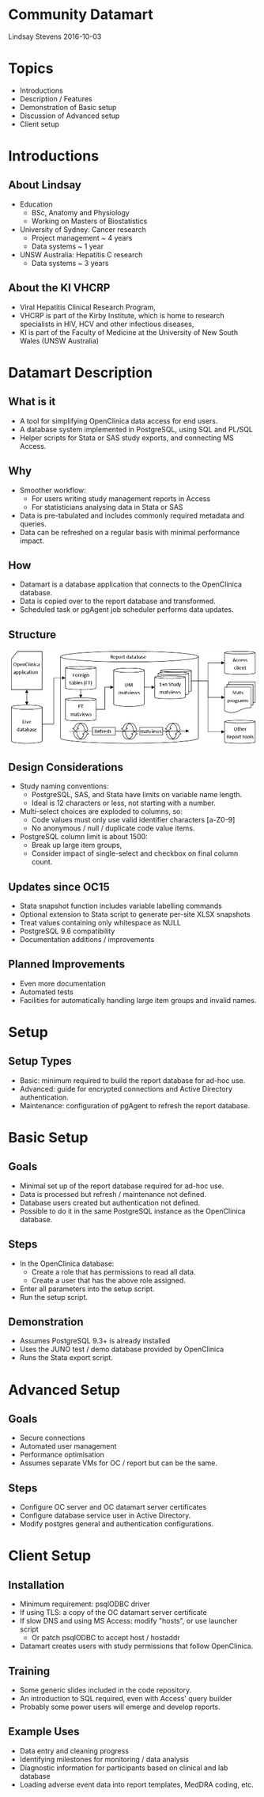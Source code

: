# Community Datamart
Lindsay Stevens
2016-10-03



# Topics
- Introductions
- Description / Features
- Demonstration of Basic setup
- Discussion of Advanced setup
- Client setup



# Introductions


## About Lindsay
- Education
  + BSc, Anatomy and Physiology
  + Working on Masters of Biostatistics
- University of Sydney: Cancer research
  + Project management ~ 4 years
  + Data systems ~ 1 year
- UNSW Australia: Hepatitis C research
  + Data systems ~ 3 years


## About the KI VHCRP
- Viral Hepatitis Clinical Research Program,
- VHCRP is part of the Kirby Institute, which is home to research specialists 
    in HIV, HCV and other infectious diseases,
- KI is part of the Faculty of Medicine at the University of New South Wales 
    (UNSW Australia)



# Datamart Description


## What is it
- A tool for simplifying OpenClinica data access for end users.
- A database system implemented in PostgreSQL, using SQL and PL/SQL
- Helper scripts for Stata or SAS study exports, and connecting MS Access.


## Why
- Smoother workflow:
    - For users writing study management reports in Access
    - For statisticians analysing data in Stata or SAS
- Data is pre-tabulated and includes commonly required metadata and queries.
- Data can be refreshed on a regular basis with minimal performance impact.


## How
- Datamart is a database application that connects to the OpenClinica database.
- Data is copied over to the report database and transformed.
- Scheduled task or pgAgent job scheduler performs data updates.


## Structure
![](sqldatamart_overview.png)


## Design Considerations
- Study naming conventions:
    - PostgreSQL, SAS, and Stata have limits on variable name length.
    - Ideal is 12 characters or less, not starting with a number.
- Multi-select choices are exploded to columns, so:
    - Code values must only use valid identifier characters \[a-Z0-9\]
    - No anonymous / null / duplicate code value items.
- PostgreSQL column limit is about 1500:
    - Break up large item groups,
    - Consider impact of single-select and checkbox on final column count.


## Updates since OC15
- Stata snapshot function includes variable labelling commands
- Optional extension to Stata script to generate per-site XLSX snapshots
- Treat values containing only whitespace as NULL
- PostgreSQL 9.6 compatibility
- Documentation additions / improvements


## Planned Improvements
- Even more documentation
- Automated tests
- Facilities for automatically handling large item groups and invalid names.



# Setup


## Setup Types
- Basic: minimum required to build the report database for ad-hoc use.
- Advanced: guide for encrypted connections and Active Directory authentication.
- Maintenance: configuration of pgAgent to refresh the report database.



# Basic Setup


## Goals
- Minimal set up of the report database required for ad-hoc use.
- Data is processed but refresh / maintenance not defined.
- Database users created but authentication not defined.
- Possible to do it in the same PostgreSQL instance as the OpenClinica database.


## Steps
- In the OpenClinica database:
    - Create a role that has permissions to read all data.
    - Create a user that has the above role assigned.
- Enter all parameters into the setup script.
- Run the setup script.


## Demonstration
- Assumes PostgreSQL 9.3+ is already installed
- Uses the JUNO test / demo database provided by OpenClinica
- Runs the Stata export script.



# Advanced Setup


## Goals
- Secure connections
- Automated user management
- Performance optimisation
- Assumes separate VMs for OC / report but can be the same.


## Steps
- Configure OC server and OC datamart server certificates
- Configure database service user in Active Directory.
- Modify postgres general and authentication configurations.



# Client Setup


## Installation
- Minimum requirement: psqlODBC driver
- If using TLS: a copy of the OC datamart server certificate
- If slow DNS and using MS Access: modify "hosts", or use launcher script
    - Or patch psqlODBC to accept host / hostaddr
- Datamart creates users with study permissions that follow OpenClinica.


## Training
- Some generic slides included in the code repository.
- An introduction to SQL required, even with Access' query builder
- Probably some power users will emerge and develop reports.


## Example Uses
- Data entry and cleaning progress
- Identifying milestones for monitoring / data analysis
- Diagnostic information for participants based on clinical and lab database
- Loading adverse event data into report templates, MedDRA coding, etc.


